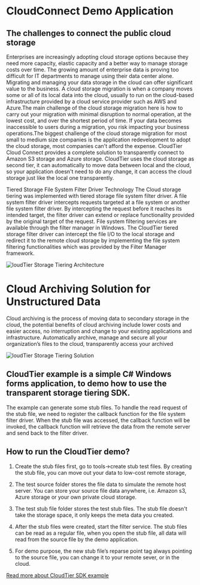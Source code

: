 # CloudConnect Demo Application
## The challenges to connect the public cloud storage
Enterprises are increasingly adopting cloud storage options because they need more capacity, elastic capacity and a better way to manage storage costs over time. The growing amount of enterprise data is proving too difficult for IT departments to manage using their data center alone. Migrating and managing your data storage in the cloud can offer significant value to the business. A cloud storage migration is when a company moves some or all of its local data into the cloud, usually to run on the cloud-based infrastructure provided by a cloud service provider such as AWS and Azure.The main challenge of the cloud storage migration here is how to carry out your migration with minimal disruption to normal operation, at the lowest cost, and over the shortest period of time. If your data becomes inaccessible to users during a migration, you risk impacting your business operations.The biggest challenge of the cloud storage migration for most small to medium size companies is the application redevelopment to adopt the cloud storage, most companies can't afford the expense. CloudTier Cloud Connect provides a complete solution to transparently connect to Amazon S3 storage and Azure storage. CloudTier uses the cloud storage as second tier, it can automatically to move data between local and the cloud, so your application doesn't need to do any change, it can access the cloud storage just like the local one transparently.

Tiered Storage File System Filter Driver Technology
The Cloud storage tiering was implemented with tiered storage file system filter driver. A file system filter driver intercepts requests targeted at a file system or another file system filter driver. By intercepting the request before it reaches its intended target, the filter driver can extend or replace functionality provided by the original target of the request. File system filtering services are available through the filter manager in Windows. The CloudTier tiered storage filter driver can intercept the file I/O to the local storage and redirect it to the remote cloud storage by implementing the file system filtering functionalities which was provided by the Filter Manager framework.

![loudTier Storage Tiering Architecture](https://www.easefilter.com/images/CloudTiering.png)

# Cloud Archiving Solution for Unstructured Data

Cloud archiving is the process of moving data to secondary storage in the cloud, the potential benefits of cloud archiving include lower costs and easier access, no interruption and change to your existing applications and infrastructure. Automatically archive, manage and secure all your organization’s files to the cloud, transparently access your archived

![loudTier Storage Tiering Solution](https://www.easefilter.com/images/CloudTier.png)

## CloudTier example is a simple C# Windows forms application, to demo how to use the transparent storage tiering SDK. 
The example can generate some stub files. To handle the read request of the stub file, we need to register the callback function for the file system filter driver. When the stub file was accessed, the callback function will be invoked, the callback function will retrieve the data from the remote server and send back to the filter driver.

## How to run the CloudTier demo?

1.	Create the stub files first, go to tools->create stub test files.
	By creating the stub file, you can move out your data to low-cost remote storage, 
        
2.	The test source folder stores the file data to simulate the remote host server. 
	You can store your source file data anywhere, i.e. Amazon s3, Azure storage or your own private cloud storage.

3.	The test stub file folder stores the test stub files.
	The stub file doesn't take the storage space, it only keeps the meta data you created.

4.	After the stub files were created, start the filter service. The stub files can be read as a regular file, when you open the stub file, 
	all data will read from the source file by the demo application.

5.	For demo purpose, the new stub file’s reparse point tag always pointing to the source file, you can change it to your remote sever, or in the cloud.

[Read more about CloudTier SDK example](https://www.easefilter.com/Forums_Files/CloudTier.htm)

